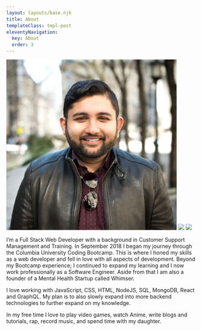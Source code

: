 ```yaml
---
layout: layouts/base.njk
title: About
templateClass: tmpl-post
eleventyNavigation:
  key: About
  order: 3
---
```

<div>
<img id="aboutProfile" src="../img/me.png">
<a href="https://twitter.com/Rahatcodes"><img src="../../img/twitter.svg" class="aboutIcon" /></a>
      <a href="https://www.linkedin.com/in/rahatc/"><img src="../../img/linkedin.svg" class="aboutIcon" /></a>
</div>
<p>I’m a Full Stack Web Developer with a background in Customer Support Management and Training. In September 2018 I began my journey through the Columbia University Coding Bootcamp. This is where I honed my skills as a web developer and fell in love with all aspects of development. Beyond my Bootcamp experience; I continued to expand my learning and I now work professionally as a Software Engineer. Aside from that I am also a founder of a Mental Health Startup called Whimser.

I love working with JavaScript, CSS, HTML, NodeJS, SQL, MongoDB, React and GraphQL. My plan is to also slowly expand into more backend technologies to further expand on my knowledge.

In my free time I love to play video games, watch Anime, write blogs and tutorials, rap, record music, and spend time with my daughter. </p>


